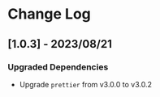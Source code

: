 # Change Log

## [1.0.3] - 2023/08/21

### Upgraded Dependencies

- Upgrade `prettier` from v3.0.0 to v3.0.2
